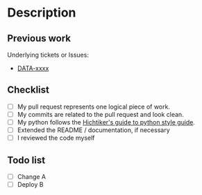 <!---
If there is a ticket, add the ticket as a prefix like so: [DATA-xxxx] 

Provide a short summary in the Title above. Examples of good PR titles:
* "Feature: add so-and-so models"
* "Fix: deduplicate such-and-such"
* "Update: dbt version 0.13.0"
-->

# Description

<!---
Describe your changes, and why you're making them. Try to give as much context as you can to the reviewer.
-->

## Previous work

<!--
The reader needs to have a clear understanding of dependencies (like tickets or previous work if necessary).
-->

Underlying tickets or Issues:

- [DATA-xxxx](https://motainteam.atlassian.net/browse/DATA-xxxx)

## Checklist

<!---
This checklist is mostly useful as a reminder of small things that can easily be
forgotten – it is meant as a helpful tool rather than hoops to jump through.
Put an `x` in all the items that apply, make notes next to any that haven't been
addressed, and remove any items that are not relevant to this PR.
-->

- [ ] My pull request represents one logical piece of work.
- [ ] My commits are related to the pull request and look clean.
- [ ] My python follows the [Hichtiker's guide to python style guide](https://docs.python-guide.org/writing/style/).
- [ ] Extended the README / documentation, if necessary
- [ ] I reviewed the code myself

## Todo list

<!--
Plan your work with markdown tick boxes, and help the reader to know at what stage the PR is.
Here you can point strong dependencies that can not be addressedin this PR.
-->

- [ ] Change A
- [ ] Deploy B
